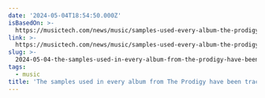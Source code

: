 ```yaml
---
date: '2024-05-04T18:54:50.000Z'
isBasedOn: >-
  https://musictech.com/news/music/samples-used-every-album-the-prodigy/?utm_source=feedly&utm_medium=rss&utm_campaign=samples-used-every-album-the-prodigy
link: >-
  https://musictech.com/news/music/samples-used-every-album-the-prodigy/?utm_source=feedly&utm_medium=rss&utm_campaign=samples-used-every-album-the-prodigy
slug: >-
  2024-05-04-the-samples-used-in-every-album-from-the-prodigy-have-been-tracked-down-in
tags:
  - music
title: 'The samples used in every album from The Prodigy have been tracked down in '
---
```



